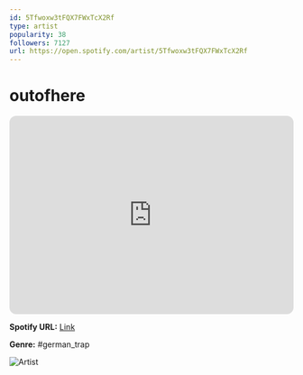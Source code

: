```yaml
---
id: 5Tfwoxw3tFQX7FWxTcX2Rf
type: artist
popularity: 38
followers: 7127
url: https://open.spotify.com/artist/5Tfwoxw3tFQX7FWxTcX2Rf
---
```

# outofhere

<iframe style="border-radius:12px" src="https://open.spotify.com/embed/artist/5Tfwoxw3tFQX7FWxTcX2Rf" width="100%" height="352" frameBorder="0" allowfullscreen="" allow="autoplay; clipboard-write; encrypted-media; fullscreen; picture-in-picture" loading="lazy"></iframe>

**Spotify URL:** [Link](https://open.spotify.com/artist/5Tfwoxw3tFQX7FWxTcX2Rf)

**Genre:**  #german_trap

![Artist](https://i.scdn.co/image/ab6761610000e5eb6e4029f758c67451ab67c2a7)
